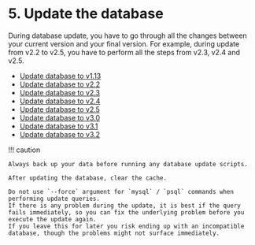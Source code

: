 # 5. Update the database

During database update, you have to go through all the changes between your current version and your final version.
For example, during update from v2.2 to v2.5, you have to perform all the steps from v2.3, v2.4 and v2.5.

- [Update database to v1.13](5_update_1.13.md)
- [Update database to v2.2](5_update_2.2.md)
- [Update database to v2.3](5_update_2.3.md)
- [Update database to v2.4](5_update_2.4.md)
- [Update database to v2.5](5_update_2.5.md)
- [Update database to v3.0](5_update_3.0.md)
- [Update database to v3.1](5_update_3.1.md)
- [Update database to v3.2](5_update_3.2.md)

!!! caution

    Always back up your data before running any database update scripts.

    After updating the database, clear the cache.
    
    Do not use `--force` argument for `mysql` / `psql` commands when performing update queries.
    If there is any problem during the update, it is best if the query fails immediately, so you can fix the underlying problem before you execute the update again.
    If you leave this for later you risk ending up with an incompatible database, though the problems might not surface immediately.
